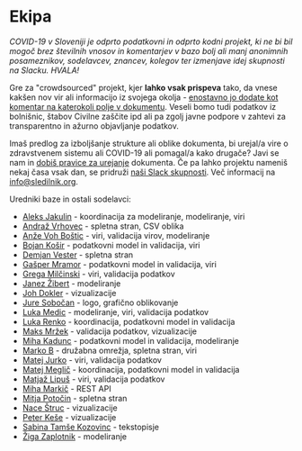 # Ekipa

*COVID-19 v Sloveniji je odprto podatkovni in odprto kodni projekt, ki ne bi bil mogoč brez številnih vnosov in komentarjev v bazo bolj ali manj anonimnih posameznikov, sodelavcev, znancev, kolegov ter izmenjave idej skupnosti na Slacku. HVALA!*

Gre za "crowdsourced" projekt, kjer **lahko vsak prispeva** tako, da vnese kakšen nov vir ali informacijo iz svojega okolja - [enostavno jo dodate kot komentar na katerokoli polje v dokumentu](https://docs.google.com/spreadsheets/d/1N1qLMoWyi3WFGhIpPFzKsFmVE0IwNP3elb_c18t2DwY/edit#gid=0). Veseli bomo tudi podatkov iz bolnišnic, štabov Civilne zaščite ipd ali pa zgolj javne podpore v zahtevi za transparentno in ažurno objavljanje podatkov.

Imaš predlog za izboljšanje strukture ali oblike dokumenta, bi urejal/a vire o zdravstvenem sistemu ali COVID-19 ali pomagal/a kako drugače? Javi se nam in [dobiš pravice za urejanje](mailto:info@sledilnik.org) dokumenta.
Če pa lahko projektu nameniš nekaj časa vsak dan, se pridruži [naši Slack skupnosti](http://sledilnik.slack.com). Več informacij na info@sledilnik.org.

Uredniki baze in ostali sodelavci:

- [Aleks Jakulin](https://twitter.com/aleksj) - koordinacija za modeliranje, modeliranje, viri 
- [Andraž Vrhovec](http://github.com/overlordtm) - spletna stran, CSV oblika
- [Anže Voh Boštic](https://podcrto.si/author/anze/) - viri, validacija virov, modeliranje
- [Bojan Košir](https://twitter.com/BojanKosir) - podatkovni model in validacija, viri
- [Demjan Vester](https://github.com/VesterDe) - spletna stran
- [Gašper Mramor](https://www.linkedin.com/in/gaspermramor) - podatkovni model in validacija, viri
- [Grega Milčinski](https://www.linkedin.com/in/gregamilcinski/) - viri, validacija podatkov
- [Janez Žibert](https://pacs.zf.uni-lj.si/janez-zibert/) - modeliranje
- [Joh Dokler](https://github.com/joahim) - vizualizacije
- [Jure Sobočan](https://www.linkedin.com/in/juresobocan) - logo, grafično oblikovanje
- [Luka Medic](https://www.facebook.com/luka.medic.79) - modeliranje, viri, validacija podatkov
- [Luka Renko](https://twitter.com/lukarenko) - koordinacija, podatkovni model in validacija
- [Maks Mržek](https://www.linkedin.com/in/maks-mr%C5%BEek-98798066/) - validacija podatkov, vizualizacije
- [Miha Kadunc](https://twitter.com/miha_kadunc) - podatkovni model in validacija, modeliranje
- [Marko B](https://twitter.com/multikultivator) - družabna omrežja, spletna stran, viri 
- [Matej Jurko](https://www.linkedin.com/in/matejjurko/) - viri, validacija podatkov
- [Matej Meglič](https://www.linkedin.com/in/matejmeglic/) - koordinacija, podatkovni model in validacija 
- [Matjaž Lipuš](https://twitter.com/MatjazL) - viri, validacija podatkov
- [Miha Markič](https://twitter.com/MihaMarkic) - REST API
- [Mitja Potočin](https://github.com/mitjapotocin) - spletna stran
- [Nace Štruc](https://www.nace.si/) - vizualizacije
- [Peter Keše](https://twitter.com/pkese/) - vizualizacije
- [Sabina Tamše Kozovinc](https://www.linkedin.com/in/sabina-tamse-copywriter/) - tekstopisje
- [Žiga Zaplotnik](https://twitter.com/ZaplotnikZiga) - modeliranje
